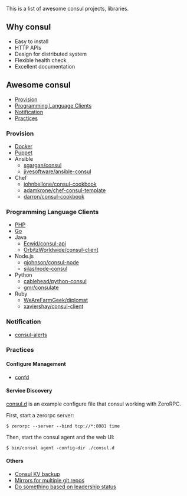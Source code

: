 
This is a list of awesome consul projects, libraries.

## Why consul

+ Easy to install
+ HTTP APIs
+ Design for distributed system
+ Flexible health check
+ Excellent documentation

## Awesome consul

+ [Provision](#provision)
+ [Programming Language Clients](#programming-language-clients)
+ [Notification](#notification)
+ [Practices](#practices)

### Provision

+ [Docker](https://github.com/progrium/docker-consul)
+ [Puppet](https://github.com/solarkennedy/puppet-consul)
+ Ansible
    + [sgargan/consul](https://github.com/sgargan/consul)
    + [jivesoftware/ansible-consul](https://github.com/jivesoftware/ansible-consul)
+ Chef
    + [johnbellone/consul-cookbook](https://github.com/johnbellone/consul-cookbook)
    + [adamkrone/chef-consul-template](https://github.com/adamkrone/chef-consul-template)
    + [darron/consul-cookbook](https://github.com/darron/consul-cookbook)


### Programming Language Clients

+ [PHP](https://github.com/baldurrensch/consul-php)
+ [Go](https://github.com/armon/consul-api)
+ Java
    + [Ecwid/consul-api](https://github.com/Ecwid/consul-api)
    + [OrbitzWorldwide/consul-client](https://github.com/OrbitzWorldwide/consul-client)
+ Node.js
    + [gjohnson/consul-node](https://github.com/gjohnson/consul-node)
    + [silas/node-consul](https://github.com/silas/node-consul)
+ Python
    + [cablehead/python-consul](https://github.com/cablehead/python-consul)
    + [gmr/consulate](https://github.com/gmr/consulate)
+ Ruby
    + [WeAreFarmGeek/diplomat](https://github.com/WeAreFarmGeek/diplomat)
    + [xaviershay/consul-client](https://github.com/xaviershay/consul-client)

### Notification

+ [consul-alerts](https://github.com/AcalephStorage/consul-alerts)

### Practices

#### Configure Management

+ [confd](https://github.com/kelseyhightower/confd)

#### Service Discovery

[consul.d](consul.d) is an example configure file that consul working with ZeroRPC.

First, start a zerorpc server:

```
$ zerorpc --server --bind tcp://*:8081 time 
```

Then, start the consul agent and the web UI:

```
$ bin/consul agent -config-dir ./consul.d
```

#### Others

+ [Consul KV backup](https://github.com/kailunshi/consul-backup)
+ [Mirrors for multiple git repos](https://github.com/Cimpress-MCP/git2consul)
+ [Do something based on leadership status](https://github.com/zeroXten/consul-do)
